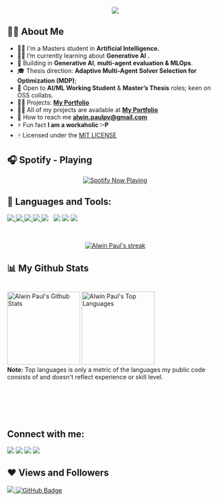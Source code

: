 <p align="center">
<!-- <a href="#"><img src="https://github.com/nullpwn/nullpwn/blob/main/code.gif" height="280px"/></a> -->
 <a href="https://www.linkedin.com/in/alwin-paul/">
    <img src="https://readme-typing-svg.herokuapp.com/?color=%2336BCF7&center=true&lines=Hi%2C+I%27m+Alwin+Paul">
  </a> 
</p> 

<!-- <h1 align="center">Hi <img src="https://raw.githubusercontent.com/MartinHeinz/MartinHeinz/master/wave.gif" width="30px">, I'm Alwin</h1>
<h3 align="center">I'm a passionate Information Security Researcher from India 🇮🇳.</h3> -->

## 🙋‍♂️ About Me

- 👨‍🎓 I'm a Masters student in **Artificial Intelligence.** 
- 🐱‍💻 I’m currently learning about **Generative AI .**
- 🧪 Building in **Generative AI**, **multi-agent evaluation & MLOps**.
- 🎓 Thesis direction: **Adaptive Multi-Agent Solver Selection for Optimization (MDP)**;
- 🤝 Open to **AI/ML Working Student** & **Master’s Thesis** roles; keen on OSS collabs.
- 🧑‍💻 Projects: **[My Portfolio](https://alwinpaul.me)**
- 🧑‍💻 All of my projects are available at **[My Portfolio](https://alwinpaul.me)**
- 💬 How to reach me **alwin.paulpv@gmail.com**
- ⚡ Fun fact **I am a workaholic :-P**
- 🀄 Licensed under the [MIT LICENSE](LICENSE)

## 🎧 Spotify - Playing

<p align="center">
  <a href="https://open.spotify.com/user/31j4emb6t27hdsu4vybyklnc57v4">
    <img alt="Spotify Now Playing"
         src="https://spotify-github-profile.kittinanx.com/api/view.svg?uid=31j4emb6t27hdsu4vybyklnc57v4&cover_image=false&theme=default&show_offline=false&background_color=121212&interchange=true&bar_color_cover=true">
  </a>
</p>

## 🚀 Languages and Tools:

<p align="left"> 
    <a href="https://isocpp.org/" target="_blank"> <img src="https://img.icons8.com/color/48/000000/c-plus-plus-logo.png"/> </a> 
    <a href="https://www.w3.org/html/" target="_blank"> <img src="https://img.icons8.com/color/48/000000/html-5.png"/> </a> 
    <a href="https://www.w3schools.com/css/" target="_blank"> <img src="https://img.icons8.com/color/48/000000/css3.png"/> </a> 
    <a href="https://getbootstrap.com" target="_blank"> <img src="https://img.icons8.com/color/48/000000/bootstrap.png"/> </a> 
    <a style="padding-right:8px;" href="https://www.mysql.com/" target="_blank"> <img src="https://img.icons8.com/fluent/50/000000/mysql-logo.png"/></a>
    <a href ="https://www.linux.org" target="_blank"><img src ="https://img.icons8.com/color/48/000000/linux"></a>
    <a href="https://cloud.google.com" target="_blank"><img src="https://img.icons8.com/color/48/000000/google-cloud"></a>
    <a href="https://git-scm.com/" target="_blank"> <img src="https://img.icons8.com/color/48/000000/git.png"/> </a> 
</p>

<br/>

<p align="center">
    <a href="https://github.com/nullpwn">
        <img title="🔥 Get streak stats for your profile at git.io/streak-stats" alt="Alwin Paul's streak" src="https://github-readme-streak-stats.herokuapp.com/?user=alwinpaul1&theme=black-ice&hide_border=true&stroke=0000&background=060A0CD0"/>
    </a>
</p>

## 📊 My Github Stats

<br/>
<a href="https://github.com/alwinpaul1"><img height="170em" alt="Alwin Paul's Github Stats" src="https://github-readme-stats.vercel.app/api?username=alwinpaul1&show_icons=true&count_private=true&theme=react&hide_border=true&bg_color=0D1117" /></a>
<a href="https://github.com/alwinpaul1"><img height="170em" alt="Alwin Paul's Top Languages" src="https://github-readme-stats.vercel.app/api/top-langs/?username=alwinpaul1&langs_count=8&count_private=true&layout=compact&theme=react&hide_border=true&bg_color=0D1117" /></a>
<br/>
<b>Note:</b> Top languages is only a metric of the languages my public code consists of and doesn't reflect experience or skill level.

<br/><br/>
<br/><br/>

## Connect with me:
<p align="left">
<a href = "https://www.linkedin.com/in/alwin-paul/"><img src="https://img.icons8.com/cute-clipart/45/000000/linkedin.png"/></a>
<a href = "https://twitter.com/_alwinpaul_"><img src="https://img.icons8.com/cotton/45/000000/twitter.png"/></a>
<a href = "https://www.instagram.com/alwi._nn/"><img src="https://img.icons8.com/color/45/000000/instagram-new.png"/></a>
<a href = "https://www.facebook.com/alwin.paul.4040/"><img src="https://img.icons8.com/fluent/48/000000/facebook-new.png"/></a>
</p>

## ❤ Views and Followers
<a href="https://github.com/nullpwn">
    <img src="https://komarev.com/ghpvc/?username=alwinpaul1&color=blueviolet">
</a>
<a href="https://github.com/alwinpaul1?tab=followers"><img src="https://img.shields.io/github/followers/alwinpaul1?label=Followers&style=social" alt="GitHub Badge"></a>
